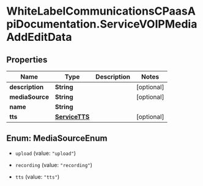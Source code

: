 # WhiteLabelCommunicationsCPaasApiDocumentation.ServiceVOIPMediaAddEditData

## Properties

Name | Type | Description | Notes
------------ | ------------- | ------------- | -------------
**description** | **String** |  | [optional] 
**mediaSource** | **String** |  | [optional] 
**name** | **String** |  | 
**tts** | [**ServiceTTS**](ServiceTTS.md) |  | [optional] 



## Enum: MediaSourceEnum


* `upload` (value: `"upload"`)

* `recording` (value: `"recording"`)

* `tts` (value: `"tts"`)




